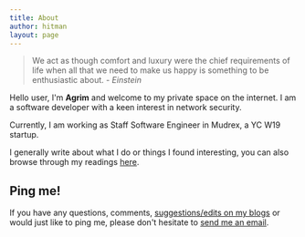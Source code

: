 ```yaml
---
title: About
author: hitman
layout: page
---
```


> We act as though comfort and luxury were the chief requirements of life when all that we need to make us happy is something to be enthusiastic about. - *Einstein*

Hello user, I'm __Agrim__ and welcome to my private space on the internet. I am a software developer with a keen interest in network security.

Currently, I am working as Staff Software Engineer in Mudrex, a YC W19 startup.

I generally write about what I do or things I found interesting, you can also browse through my readings [here](https://github.com/agrim123/reading-material).

## Ping me!

If you have any questions, comments, <u>suggestions/edits on my blogs</u> or would just like to ping me, please don't hesitate to [send me an email](mailto:agrimmittal@protonmail.com).

<a href="https://github.com/agrim123"><i class="fab fa-github"></i></a>
<a href="https://twitter.com/agrimittal"><i class="fab fa-twitter"></i></a>
<a href="https://www.linkedin.com/in/agrimmittal/"><i class="fab fa-linkedin-in"></i></a>
